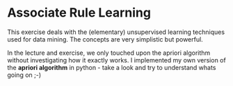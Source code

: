# Associate Rule Learning
This exercise deals with the (elementary) unsupervised learning techniques used for data mining.
The concepts are very simplistic but powerful. 

In the lecture and exercise, we only touched upon the apriori algorithm without investigating how it exactly works.
I implemented my own version of the __apriori algorithm__ in python - take a look and try to understand whats going on ;-)
